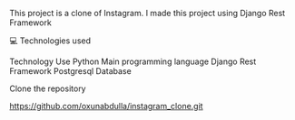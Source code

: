 This project is a clone of Instagram. I made this project using Django Rest Framework


💻 Technologies used

Technology	Use
Python	Main programming language
Django Rest Framework
Postgresql	Database

Clone the repository

https://github.com/oxunabdulla/instagram_clone.git

